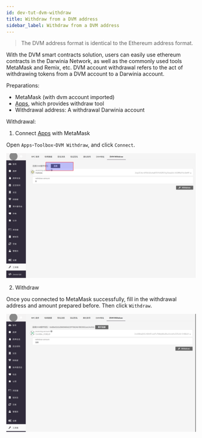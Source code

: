 ```yaml
---
id: dev-tut-dvm-withdraw
title: Withdraw from a DVM address
sidebar_label: Withdraw from a DVM address
---
```


> The DVM address format is identical to the Ethereum address format.

With the DVM smart contracts solution, users can easily use ethereum contracts in the Darwinia Network, as well as the
commonly used tools MetaMask and Remix, etc. DVM account withdrawal refers to the act of withdrawing tokens from a DVM account
to a Darwinia account.

Preparations:

- MetaMask (with dvm account imported)
- [Apps](https://apps.darwinia.network/#/account), which provides withdraw tool
- Withdrawal address: A withdrawal Darwinia account

Withdrawal:

1. Connect [Apps](https://apps.darwinia.network/#/account) with MetaMask

Open `Apps`-`Toolbox`-`DVM Withdraw`, and click `Connect`.

![connect](assets/wiki-tut-dvm-withdraw-01.png)

2. Withdraw

Once you connected to MetaMask successfully, fill in the withdrawal address and amount prepared before. Then click `Withdraw`.

![withdraw](assets/wiki-tut-dvm-withdraw-02.png)